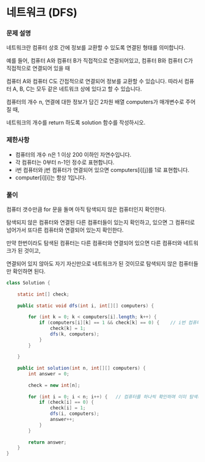 # 네트워크 (DFS)

### 문제 설명

네트워크란 컴퓨터 상호 간에 정보를 교환할 수 있도록 연결된 형태를 의미합니다. 

예를 들어, 컴퓨터 A와 컴퓨터 B가 직접적으로 연결되어있고, 컴퓨터 B와 컴퓨터 C가 직접적으로 연결되어 있을 때 

컴퓨터 A와 컴퓨터 C도 간접적으로 연결되어 정보를 교환할 수 있습니다. 따라서 컴퓨터 A, B, C는 모두 같은 네트워크 상에 있다고 할 수 있습니다.

컴퓨터의 개수 n, 연결에 대한 정보가 담긴 2차원 배열 computers가 매개변수로 주어질 때, 

네트워크의 개수를 return 하도록 solution 함수를 작성하시오.

### 제한사항

- 컴퓨터의 개수 n은 1 이상 200 이하인 자연수입니다.
- 각 컴퓨터는 0부터 n-1인 정수로 표현합니다.
- i번 컴퓨터와 j번 컴퓨터가 연결되어 있으면 computers[i][j]를 1로 표현합니다.
- computer[i][i]는 항상 1입니다.

### 풀이

컴퓨터 갯수만큼 for 문을 돌며 아직 탐색되지 않은 컴퓨터인지 확인한다.

탐색되지 않은 컴퓨터와 연결된 다른 컴퓨터들이 있는지 확인하고, 있으면 그 컴퓨터로 넘어가서 또다른 컴퓨터와 연결되어 있는지 확인한다.

만약 한번이라도 탐색된 컴퓨터는 다른 컴퓨터와 연결되어 있으면 다른 컴퓨터와 네트워크가 된 것이고, 

연결되어 있지 않아도 자기 자신만으로 네트워크가 된 것이므로 탐색되지 않은 컴퓨터들만 확인하면 된다.


```java
class Solution {
    
    static int[] check;
    
    public static void dfs(int i, int[][] computers) {
        
        for (int k = 0; k < computers[i].length; k++) {
            if (computers[i][k] == 1 && check[k] == 0) {    // i번 컴퓨터와 연결되어있고 아직 탐색되지 않은 컴퓨터인지 확인한다.
                check[k] = 1;
                dfs(k, computers);
            }
        }
        
    }
    
    public int solution(int n, int[][] computers) {
        int answer = 0;
        
        check = new int[n];
        
        for (int i = 0; i < n; i++) {   // 컴퓨터를 하나씩 확인하며 이미 탐색되었는지 확인한다.
            if (check[i] == 0) {
                check[i] = 1;
                dfs(i, computers);
                answer++;
            }
        }
        
        return answer;
    }
}
```